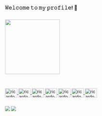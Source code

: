 ### 𝚆𝚎𝚕𝚌𝚘𝚖𝚎 𝚝𝚘 𝚖𝚢 𝚙𝚛𝚘𝚏𝚒𝚕𝚎! 🔧

##

<div align="left">
  <a href="https://github.com/ricardobertolin">
  <img height="181em" src="https://github-readme-stats.vercel.app/api?username=ricardobertolin&show_icons=true&theme=dark&include_all_commits=true&count_private=true"/>
</div>
  
## 
  
<div style="display: inline_block"><br>
<img align="center" alt="ricardobertolin-Python" height="30" width="40" src="https://cdn.jsdelivr.net/gh/devicons/devicon/icons/python/python-plain.svg" />
<img align="center" alt="ricardobertolin-OpenCV" height="30" width="40" src="https://cdn.jsdelivr.net/gh/devicons/devicon/icons/opencv/opencv-plain.svg" />
<img align="center" alt="ricardobertolin-C" height="30" width="40" src="https://cdn.jsdelivr.net/gh/devicons/devicon/icons/c/c-plain.svg" />
<img align="center" alt="ricardobertolin-CPlusPlus" height="30" width="40" src="https://cdn.jsdelivr.net/gh/devicons/devicon/icons/cplusplus/cplusplus-plain.svg" />
  <img align="center" alt="ricardobertolin-EmbeddedC" height="30" width="40"src="https://cdn.jsdelivr.net/gh/devicons/devicon/icons/embeddedc/embeddedc-plain.svg" />
<img align="center" alt="ricardobertolin-Java" height="30" width="40" src="https://cdn.jsdelivr.net/gh/devicons/devicon/icons/java/java-original.svg" />
  <img align="center" alt="ricardobertolin-RaspberryPi" height="30" width="40" src="https://cdn.jsdelivr.net/gh/devicons/devicon/icons/raspberrypi/raspberrypi-line.svg" />
  </div>

##

<div>
<a href="https://www.linkedin.com/in/ricardo-bertolin-627560155/" target="_blank"> <img src="https://img.shields.io/badge/LinkedIn-0077B5?style=for-the-badge&logo=linkedin&logoColor=white" target="_blank"></a>
 <a href = "mailto:ricardo_bertolin@hotmail.com"><img src="https://img.shields.io/badge/Microsoft_Outlook-0078D4?style=for-the-badge&logo=microsoft-outlook&logoColor=white" target="_blank"></a>

  </div>

<!--
**ricardobertolin/ricardobertolin** is a ✨ _special_ ✨ repository because its `README.md` (this file) appears on your GitHub profile.

Here are some ideas to get you started:

- 🔭 I’m currently working on ...
- 🌱 I’m currently learning ...
- 👯 I’m looking to collaborate on ...
- 🤔 I’m looking for help with ...
- 💬 Ask me about ...
- 📫 How to reach me: ...
- 😄 Pronouns: ...
- ⚡ Fun fact: ...
-->
